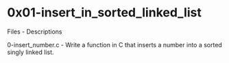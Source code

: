 # 0x01-insert_in_sorted_linked_list  

Files - Descriptions  

0-insert_number.c - Write a function in C that inserts a number into a sorted singly linked list.  
